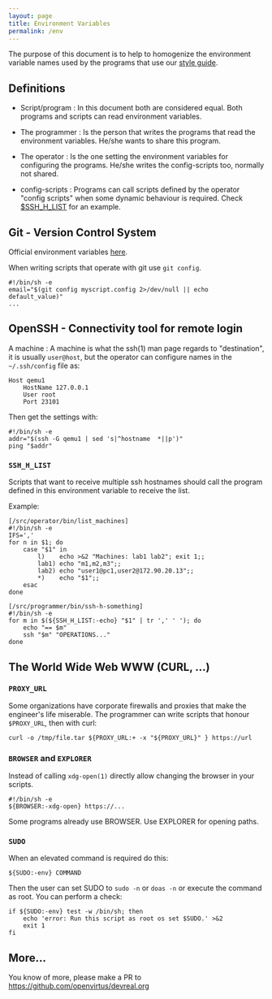 ```yaml
---
layout: page
title: Environment Variables
permalink: /env
---
```


The purpose of this document is to help to homogenize the environment variable
names used by the programs that use our [style guide](/style).

## Definitions

- Script/program : In this document both are considered equal. Both programs
  and scripts can read environment variables.

- The programmer : Is the person that writes the programs that read the
  environment variables. He/she wants to share this program.

- The operator : Is the one setting the environment variables for configuring
  the programs. He/she writes the config-scripts too, normally not shared.

- config-scripts : Programs can call scripts defined by the operator "config scripts"
  when some dynamic behaviour is required. Check [$SSH_H_LIST](#SSH_H_LIST) for
  an example.

## Git - Version Control System

Official environment variables [here](https://git-scm.com/book/en/v2/Git-Internals-Environment-Variables).

When writing scripts that operate with git use `git config`.

    #!/bin/sh -e
    email="$(git config myscript.config 2>/dev/null || echo default_value)"
    ...

## OpenSSH - Connectivity tool for remote login

A machine : A machine is what the ssh(1) man page regards to "destination", it
is usually `user@host`, but the operator can configure names in the `~/.ssh/config`
file as:

    Host qemu1
        HostName 127.0.0.1
        User root
        Port 23101

Then get the settings with:

    #!/bin/sh -e
    addr="$(ssh -G qemu1 | sed 's|^hostname  *||p')"
    ping "$addr"

### `SSH_H_LIST`

Scripts that want to receive multiple ssh hostnames should call the program
defined in this environment variable to receive the list.

Example:

    [/src/operator/bin/list_machines]
    #!/bin/sh -e
    IFS=','
    for n in $1; do
        case "$1" in 
            l)    echo >&2 "Machines: lab1 lab2"; exit 1;;
            lab1) echo "m1,m2,m3";;
            lab2) echo "user1@pc1,user2@172.90.20.13";;
            *)    echo "$1";;
        esac
    done

    [/src/programmer/bin/ssh-h-something]
    #!/bin/sh -e
    for m in $(${SSH_H_LIST:-echo} "$1" | tr ',' ' '); do
        echo "== $m"
        ssh "$m" "OPERATIONS..."
    done
        
## The World Wide Web WWW (CURL, ...)

### `PROXY_URL`

Some organizations have corporate firewalls and proxies that make the
engineer's life miserable. The programmer can write scripts that honour
`$PROXY_URL`, then with curl:

    curl -o /tmp/file.tar ${PROXY_URL:+ -x "${PROXY_URL}" } https://url

### `BROWSER` and `EXPLORER`

Instead of calling `xdg-open(1)` directly allow changing the browser in
your scripts.

    #!/bin/sh -e
    ${BROWSER:-xdg-open} https://...

Some programs already use BROWSER. Use EXPLORER for opening paths.

### `SUDO`

When an elevated command is required do this:

    ${SUDO:-env} COMMAND

Then the user can set SUDO to `sudo -n` or `doas -n` or execute the
command as root. You can perform a check:

    if ${SUDO:-env} test -w /bin/sh; then
        echo 'error: Run this script as root os set $SUDO.' >&2
        exit 1
    fi

## More...

You know of more, please make a PR to https://github.com/openvirtus/devreal.org


